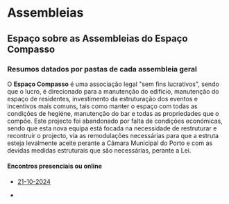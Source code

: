 # Assembleias

## Espaço sobre as Assembleias do Espaço Compasso 

### Resumos datados por pastas de cada assembleia geral

O **Espaço Compasso** é uma associação legal "sem fins lucrativos", sendo que o lucro, é direcionado para a manutenção do edifício, manutenção do espaço de residentes, investimento da estruturação dos eventos e incentivos mais comuns, tais como manter o espaço com todas as condições de hegiéne, manutenção do bar e todas as propriedades que o compõe. Este projecto foi abandonado por falta de condições económicas, sendo que esta nova equipa está focada na necessidade de restruturar e recontruir o projecto, via as remodulações necessárias para que a estruta esteja levalmente aceite perante a Câmara Municipal do Porto e com as devidas medidas estruturais que são necessárias, perante a Lei. 

#### Encontros presenciais ou online

- [21-10-2024](./Atas/21-10-2024/README.MD)

- 
